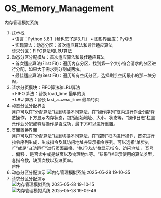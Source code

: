 # OS_Memory_Management
内存管理模拟系统
1. 技术栈  
•	语言：Python 3.8.1（我也忘了是3.几）
•	图形界面库：PyQt5  
•	实现算法：动态分区：首次适应算法和最佳适应算法  
  请求分区：FIFO算法和LRU算法  
2. 动态分区分配模块：首次适应算法和最佳适应算法  
•	首次适应算法(First Fit)：遍历内存分区，找到第一个大小符合请求的分区进行分配，如果大于需求则分割成两块。  
•	最佳适应算法(Best Fit)：遍历所有空闲分区，选择剩余空闲最小的那一块分配。  
3. 请求分页模块：FIFO算法和LRU算法  
•	FIFO 算法：替换 load_time 最早的页  
•	LRU 算法：替换 last_access_time 最早的页  
1.	动态分区分配界面  
用户可以在“分配算法”栏里切换不同算法，在“操作序列”框内进行作业分配释放操作，下方显示内存状态，包括起始地址、大小、状态等。“操作日志”栏显示作业分配或释放操作是否成功，最下方可以进行重置。  
2.	页面置换界面  
用户可以在“分配算法”栏里切换不同算法，在“控制”框内进行操作，首先进行指令序列生成，生成指令及其访问地址并显示指令序列。可以选择“单步执行”或是“自动运行”进行页面置换。“执行状态”栏显示指令、访问地址 、页号 、偏移 、是否命中或是缺页以及物理地址等。“结果”栏显示使用的算法类型，总指令数，缺页次数以及缺页率。  
附件  
1.	动态分区分配演示
   ![内存管理模拟系统 2025-05-28 19-10-35](https://github.com/user-attachments/assets/84bd05ad-fea2-4890-b05e-52b02c43ff12)
2.	请求分区分配演示  
![内存管理模拟系统 2025-05-28 19-10-15](https://github.com/user-attachments/assets/83fdf568-5e11-45ff-82cc-a965f9264659)
![内存管理模拟系统 2025-05-28 19-09-46](https://github.com/user-attachments/assets/3df3208a-ca23-4e1b-b534-7ceae2bf554d)
